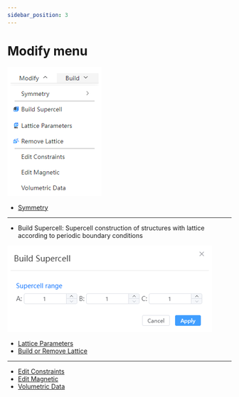 ```yaml
---
sidebar_position: 3
---
```


# Modify menu

![settings](../../nested/qstudio_manual_settings.png)


<!-- <img src="nested/qstudio_manual_settings.png"> -->
<!-- <img src={require('../../nested/qstudio_manual_settings.png').default} alt="设置" width="160px" /> -->

- [Symmetry](./qstudio_manual_settings_symmetry)

---

- Build Supercell: Supercell construction of structures with lattice according to periodic boundary conditions

![supercell](../../nested/qstudio_manual_build_supercell.png)

- [Lattice Parameters](./qstudio_manual_settings_latticeconstant)
- [Build or Remove Lattice](./qstudio_manual_settings_newlattice)

---



- [Edit Constraints](./qstudio_manual_settings_fixatom)
- [Edit Magnetic](./qstudio_manual_settings_magmom)
- [Volumetric Data](./qstudio_manual_settings_volumedata)
